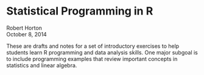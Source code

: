 # Statistical Programming in R
Robert Horton  
October 8, 2014  

These are drafts and notes for a set of introductory exercises to help students learn R programming and data analysis skills. One major subgoal is to include programming examples that review important concepts in statistics and linear algebra. 
